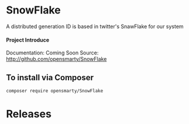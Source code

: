 # SnowFlake
A distributed generation ID is based in twitter's SnawFlake for our system

#### Project Introduce
Documentation: Coming Soon
Source: http://github.com/opensmarty/SnowFlake

To install via Composer
-----------------------
`composer require opensmarty/SnowFlake`

# Releases

